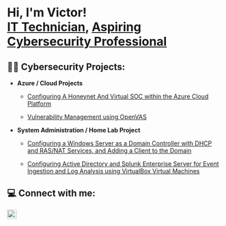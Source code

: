 <h1>Hi, I'm Victor! <br/><a href="https://github.com/Chaac9">IT Technician</a>, <a href="https://www.linkedin.com/in/victor-mena-b91b47135/">Aspiring Cybersecurity Professional</a>

<h2>👨‍💻 Cybersecurity Projects:</h2>

- <b>Azure / Cloud Projects</b>
  - [Configuring A Honeynet And Virtual SOC within the Azure Cloud Platform](https://github.com/Chaac9/AzureHoneynet_ActiveSoc/blob/main/README.md)
 
  - [Vulnerability Management using OpenVAS](https://github.com/Chaac9/VulnMngmnt_OpenVAS/blob/main/README.md)
 
- <b>System Administration / Home Lab Project</b>

  - [Configuring a Windows Server as a Domain Controller with DHCP and RAS/NAT Services, and Adding a Client to the Domain](https://github.com/Chaac9/Setting-up-AD-Domain-RAS-NAT-DHCP-on-Windows-Server-and-Adding-a-Client-to-the-Domain.md)
    
  - [Configuring Active Directory and Splunk Enterprise Server for Event Ingestion and Log Analysis using VirtualBox Virtual Machines](https://github.com/Chaac9/Active-Directory-and-Splunk-Server)


<h2> 💻 Connect with me:</h2>

[<img align="left" alt="VictorMena | LinkedIn" width="22px" src="https://cdn.jsdelivr.net/npm/simple-icons@v3/icons/linkedin.svg" />][linkedin]


[linkedin]: https://www.linkedin.com/in/victor-mena-b91b47135/
